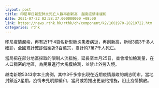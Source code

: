 ```yaml
---
layout: post
title: 印尼單日新型肺炎死亡人數再創新高　越南疫情未緩和
date: 2021-07-22 02:58:37.000000000 +08:00
link: https://news.rthk.hk/rthk/ch/component/k2/1601970-20210722.htm
categories: rthk
---
```


印尼疫情嚴峻，再有近1千4百名新型肺炎患者病逝，再創新高，新增3萬3千多人確診，全國累計確診個案近3百萬宗，累計約7萬7千人死亡。

當局把在部分地區採取的限制人流措施，延長至本月25日，並會增加檢測量，在人口稠密的地區，為民眾進行大規模檢測，並禁止外勞入境。 

越南新增5343宗本土病例，其中3千多宗出現在近期疫情嚴峻的胡志明市。當地封鎖近2星期，疫情未見明顯緩和，當局或將推出更嚴格措施，阻止疫情擴散。
